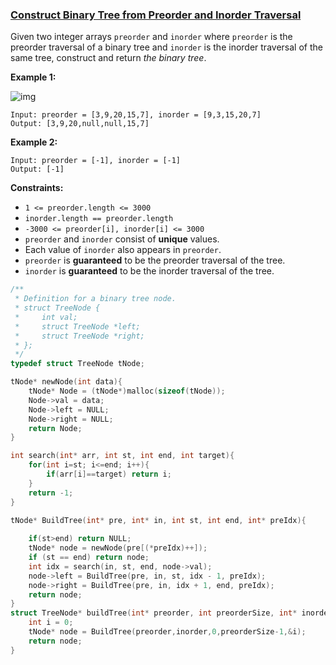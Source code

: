 ### [Construct Binary Tree from Preorder and Inorder Traversal](https://leetcode.com/problems/construct-binary-tree-from-preorder-and-inorder-traversal/)

Given two integer arrays `preorder` and `inorder` where `preorder` is the preorder traversal of a binary tree and `inorder` is the inorder traversal of the same tree, construct and return *the binary tree*.

 

**Example 1:**

![img](https://assets.leetcode.com/uploads/2021/02/19/tree.jpg)

```
Input: preorder = [3,9,20,15,7], inorder = [9,3,15,20,7]
Output: [3,9,20,null,null,15,7]
```

**Example 2:**

```
Input: preorder = [-1], inorder = [-1]
Output: [-1]
```

 

**Constraints:**

- `1 <= preorder.length <= 3000`
- `inorder.length == preorder.length`
- `-3000 <= preorder[i], inorder[i] <= 3000`
- `preorder` and `inorder` consist of **unique** values.
- Each value of `inorder` also appears in `preorder`.
- `preorder` is **guaranteed** to be the preorder traversal of the tree.
- `inorder` is **guaranteed** to be the inorder traversal of the tree.

```C
/**
 * Definition for a binary tree node.
 * struct TreeNode {
 *     int val;
 *     struct TreeNode *left;
 *     struct TreeNode *right;
 * };
 */
typedef struct TreeNode tNode;

tNode* newNode(int data){
    tNode* Node = (tNode*)malloc(sizeof(tNode));
    Node->val = data;
    Node->left = NULL;
    Node->right = NULL;
    return Node;
}

int search(int* arr, int st, int end, int target){
    for(int i=st; i<=end; i++){
        if(arr[i]==target) return i;
    } 
    return -1;
}

tNode* BuildTree(int* pre, int* in, int st, int end, int* preIdx){
    
    if(st>end) return NULL;
    tNode* node = newNode(pre[(*preIdx)++]);
    if (st == end) return node;
    int idx = search(in, st, end, node->val);
    node->left = BuildTree(pre, in, st, idx - 1, preIdx);
    node->right = BuildTree(pre, in, idx + 1, end, preIdx);
    return node;
}
struct TreeNode* buildTree(int* preorder, int preorderSize, int* inorder, int inorderSize){
    int i = 0;
    tNode* node = BuildTree(preorder,inorder,0,preorderSize-1,&i);
    return node;
}
```


